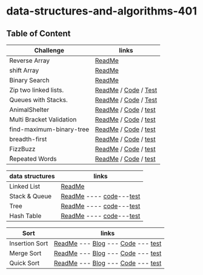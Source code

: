 # data-structures-and-algorithms-401

## Table of Content

| Challenge             | links                                                                                                                                                                                                                         |
| --------------------- | ----------------------------------------------------------------------------------------------------------------------------------------------------------------------------------------------------------------------------- |
| Reverse Array         | [ReadMe](./javascript/code-challenges/reverse-array/readme.md)                                                                                                                                                                |
| shift Array           | [ReadMe](./javascript/code-challenges/array-shift/readme.md)                                                                                                                                                                  |
| Binary Search         | [ReadMe](./javascript/code-challenges/array-binary-search/readme.md)                                                                                                                                                          |
| Zip two linked lists. | [ReadMe](./javascript/code-challenges/llZip/readme.md) / [Code](./javascript/code-challenges/llZip/ll-zip.js) / [Test](./javascript/code-challenges/llZip/ll-zip.test.js)                                                     |
| Queues with Stacks.   | [ReadMe](./javascript/code-challenges/queueWithStacks/readme.md) / [Code](./javascript/code-challenges/queueWithStacks/queue-with-stacks.js) / [Test](./javascript/code-challenges/queueWithStacks/queue-with-stacks.test.js) |
| AnimalShelter         | [ReadMe](./javascript/code-challenges/fifoAnimalShelter/readme.md) / [Code](./javascript/code-challenges/fifoAnimalShelter/animal-shelter.js) / [test](./javascript/code-challenges/fifoAnimalShelter/animal-shelter.test.js)                                                                               |
| Multi Bracket Validation         | [ReadMe](./javascript/code-challenges/multiBracketValidation/readme.md) / [Code](./javascript/code-challenges/multiBracketValidation/multi-bracket-validation.js) / [test](./javascript/code-challenges/multiBracketValidation/multi-bracket-validation.test.js)                                                                               |
|find-maximum-binary-tree| [ReadMe](./javascript/code-challenges/find-maximum-binary-tree/readme.md) / [Code](./javascript/code-challenges/find-maximum-binary-tree/find-maximum-binary-tree.js) / [test](./javascript/code-challenges/find-maximum-binary-tree/find-maximum-binary-tree.test.js)                                                                               |
|breadth-first| [ReadMe](./javascript/code-challenges/breadth-first/readme.md) / [Code](./javascript/code-challenges/breadth-first/breadth-first.js) / [test](./javascript/code-challenges/breadth-first/breadth-first.test.js)                                                                               |
|FizzBuzz| [ReadMe](./javascript/code-challenges/fizzBuzzTree/readme.md) / [Code](./javascript/code-challenges/fizzBuzzTree/fizz-buzz-tree.js) / [test](./javascript/code-challenges/fizzBuzzTree/fizz-buzz-tree.test.js)                                                                               |
|ٌRepeated Words| [ReadMe](./javascript/code-challenges/hashmap/readme.md) / [Code](./javascript/code-challenges/hashmap/hashmap-repeated-word.js) / [test](./javascript/code-challenges/hashmap/hashmap-repeated-word.test.js)                                                                               |

| data structures | links                                                                                                                                                                            |
| --------------- | -------------------------------------------------------------------------------------------------------------------------------------------------------------------------------- |
| Linked List     | [ReadMe](./javascript/linked-list/README.md)                                                                                                                                     |
| Stack & Queue   | [ReadMe](./javascript/stacksAndQueues/readme.md) ---- [code](./javascript/stacksAndQueues/stacks-and-queues.js)---[test](./javascript/stacksAndQueues/stacks-and-queues.test.js) |
| Tree  | [ReadMe](./javascript/tree/readme.md) ---- [code](./javascript/tree/tree.js)---[test](./javascript/tree/tree.test.js) |
| Hash Table  | [ReadMe](./javascript/hastable/readme.md) ---- [code](./javascript/hastable/hash-table.js)---[test](./javascript/hastable/hash-table.test.js) |


| Sort | links                                                                                                                                                                            |
| --------------- | -------------------------------------------------------------------------------------------------------------------------------------------------------------------------------- |
|Insertion Sort|[ReadMe](./javascript/Sort/insertion/readme.md) ---  [Blog](./javascript/Sort/insertion/blog.md) --- [Code](./javascript/Sort/insertion/insertion-sort.js) --- [test](./javascript/Sort/insertion/insertion-sort.test.js)        |
|Merge Sort|[ReadMe](./javascript/Sort/marge/readme.md) ---  [Blog](./javascript/Sort/marge/blog.md) --- [Code](./javascript/Sort/marge/marge-sort.js) --- [test](./javascript/Sort/marge/marge-sort.test.js)        |
|Quick Sort|[ReadMe](./javascript/Sort/quick/readme.md) ---  [Blog](./javascript/Sort/quick/blog.md) --- [Code](./javascript/Sort/quick/quick-sort.js) --- [test](./javascript/Sort/quick/quick-sort.test.js)        |